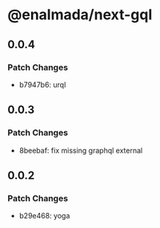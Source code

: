 # @enalmada/next-gql

## 0.0.4

### Patch Changes

- b7947b6: urql

## 0.0.3

### Patch Changes

- 8beebaf: fix missing graphql external

## 0.0.2

### Patch Changes

- b29e468: yoga
